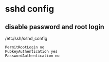 # sshd config

## disable password and root login

/etc/ssh/sshd_config
```
PermitRootLogin no
PubkeyAuthentication yes
PasswordAuthentication no
```

